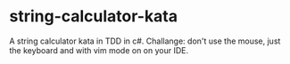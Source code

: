 # string-calculator-kata
A string calculator kata in TDD in c#. Challange: don't use the mouse, just the keyboard and with vim mode on on your IDE.
